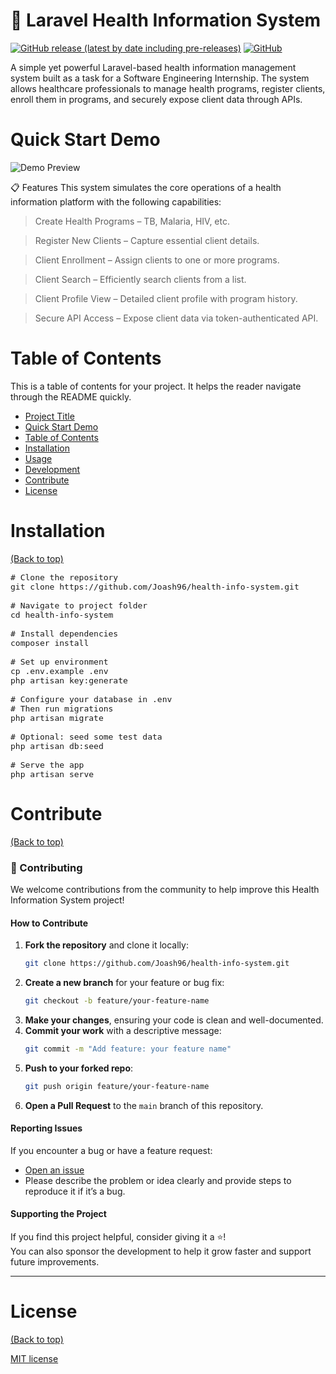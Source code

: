
# 🏥 Laravel Health Information System

[![GitHub release (latest by date including pre-releases)](https://img.shields.io/github/v/release/navendu-pottekkat/awesome-readme?include_prereleases)](https://img.shields.io/github/v/release/navendu-pottekkat/awesome-readme?include_prereleases)
[![GitHub](https://img.shields.io/github/license/navendu-pottekkat/awesome-readme)](https://img.shields.io/github/license/navendu-pottekkat/awesome-readme)

A simple yet powerful Laravel-based health information management system built as a task for a Software Engineering Internship. The system allows healthcare professionals to manage health programs, register clients, enroll them in programs, and securely expose client data through APIs.



# Quick Start Demo

![Demo Preview](https://hospital.pulselinesolutions.co.ke/public/assets/img/CEMABG.png)

📋 Features
This system simulates the core operations of a health information platform with the following capabilities:

>Create Health Programs – TB, Malaria, HIV, etc.

>Register New Clients – Capture essential client details.

>Client Enrollment – Assign clients to one or more programs.

>Client Search – Efficiently search clients from a list.

>Client Profile View – Detailed client profile with program history.

>Secure API Access – Expose client data via token-authenticated API.

# Table of Contents

This is a table of contents for your project. It helps the reader navigate through the README quickly.
- [Project Title](#project-title)
- [Quick Start Demo](#quick-start-demo)
- [Table of Contents](#table-of-contents)
- [Installation](#installation)
- [Usage](#usage)
- [Development](#development)
- [Contribute](#contribute)
- [License](#license)


# Installation
[(Back to top)](#table-of-contents)

<pre style="font-size: 13px;">
# Clone the repository
git clone https://github.com/Joash96/health-info-system.git

# Navigate to project folder
cd health-info-system

# Install dependencies
composer install

# Set up environment
cp .env.example .env
php artisan key:generate

# Configure your database in .env
# Then run migrations
php artisan migrate

# Optional: seed some test data
php artisan db:seed

# Serve the app
php artisan serve
</pre>



# Contribute
[(Back to top)](#table-of-contents)


### 🤝 Contributing

We welcome contributions from the community to help improve this Health Information System project!

#### How to Contribute
1. **Fork the repository** and clone it locally:
   ```bash
   git clone https://github.com/Joash96/health-info-system.git
   ```
2. **Create a new branch** for your feature or bug fix:
   ```bash
   git checkout -b feature/your-feature-name
   ```
3. **Make your changes**, ensuring your code is clean and well-documented.
4. **Commit your work** with a descriptive message:
   ```bash
   git commit -m "Add feature: your feature name"
   ```
5. **Push to your forked repo**:
   ```bash
   git push origin feature/your-feature-name
   ```
6. **Open a Pull Request** to the `main` branch of this repository.

#### Reporting Issues
If you encounter a bug or have a feature request:
- [Open an issue](https://github.com/Joash96/health-info-system/issues)
- Please describe the problem or idea clearly and provide steps to reproduce it if it’s a bug.

#### Supporting the Project
If you find this project helpful, consider giving it a ⭐️!  
You can also sponsor the development to help it grow faster and support future improvements.

---



# License
[(Back to top)](#table-of-contents)

[MIT license](./LICENSE)


